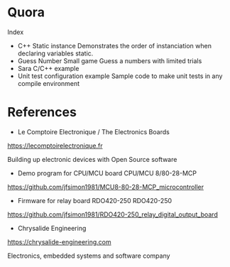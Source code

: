 # Quora
Index

  - C++ Static instance
Demonstrates the order of instanciation when declaring variables static.
  - Guess Number
Small game Guess a numbers with limited trials
  - Sara C/C++ example
  - Unit test configuration example
Sample code to make unit tests in any compile environment

# References

  - Le Comptoire Electronique / The Electronics Boards

  https://lecomptoirelectronique.fr

  Building up electronic devices with Open Source software

  - Demo program for CPU/MCU board CPU/MCU 8/80-28-MCP

  https://github.com/jfsimon1981/MCU8-80-28-MCP_microcontroller

  - Firmware for relay board RDO420-250 RDO420-250

  https://github.com/jfsimon1981/RDO420-250_relay_digital_output_board

  - Chrysalide Engineering

  https://chrysalide-engineering.com

  Electronics, embedded systems and software company
